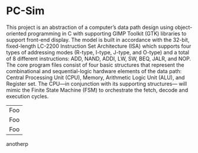 # PC-Sim
This project is an abstraction of a computer’s data path design using object-oriented programming in C with supporting GIMP Toolkit (GTK) libraries to support front-end display. The model is built in accordance with the 32-bit, fixed-length LC-2200 Instruction Set Architecture (ISA) which supports four types of addressing modes (R-type, I-type, J-type, and O-type) and a total of 8 different instructions: ADD, NAND, ADDI, LW, SW, BEQ, JALR, and NOP. The core program files consist of four basic structures that represent the combinational and sequential-logic hardware elements of the data path: Central Processing Unit (CPU), Memory, Arithmetic Logic Unit (ALU), and Register set. The CPU—in conjunction with its supporting structures— will mimic the Finite State Machine (FSM) to orchestrate the fetch, decode and execution cycles. 
<table>
    <tr>
        <td>Foo</td>
    </tr>
    <tr>
        <td>Foo</td>
    </tr>
    <tr>
        <td>Foo</td>
    </tr>
</table>
anotherp
